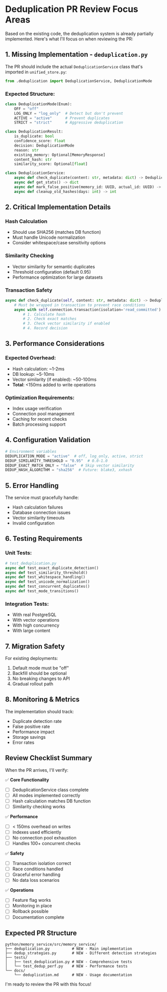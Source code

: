 # Deduplication PR Review Focus Areas

Based on the existing code, the deduplication system is already partially implemented. Here's what I'll focus on when reviewing the PR:

## 1. Missing Implementation - `deduplication.py`

The PR should include the actual `DeduplicationService` class that's imported in `unified_store.py`:
```python
from .deduplication import DeduplicationService, DeduplicationMode
```

### Expected Structure:
```python
class DeduplicationMode(Enum):
    OFF = "off"
    LOG_ONLY = "log_only"  # Detect but don't prevent
    ACTIVE = "active"      # Prevent duplicates
    STRICT = "strict"      # Aggressive deduplication

class DeduplicationResult:
    is_duplicate: bool
    confidence_score: float
    decision: DeduplicationMode
    reason: str
    existing_memory: Optional[MemoryResponse]
    content_hash: str
    similarity_score: Optional[float]

class DeduplicationService:
    async def check_duplicate(content: str, metadata: dict) -> DeduplicationResult
    async def get_stats() -> dict
    async def mark_false_positive(memory_id: UUID, actual_id: UUID) -> None
    async def cleanup_old_hashes(days: int) -> int
```

## 2. Critical Implementation Details

### Hash Calculation
- Should use SHA256 (matches DB function)
- Must handle Unicode normalization
- Consider whitespace/case sensitivity options

### Similarity Checking
- Vector similarity for semantic duplicates
- Threshold configuration (default 0.95)
- Performance optimization for large datasets

### Transaction Safety
```python
async def check_duplicate(self, content: str, metadata: dict) -> DeduplicationResult:
    # Must be wrapped in transaction to prevent race conditions
    async with self.connection.transaction(isolation='read_committed'):
        # 1. Calculate hash
        # 2. Check exact matches
        # 3. Check vector similarity if enabled
        # 4. Record decision
```

## 3. Performance Considerations

### Expected Overhead:
- Hash calculation: ~1-2ms
- DB lookup: ~5-10ms  
- Vector similarity (if enabled): ~50-100ms
- **Total**: <150ms added to write operations

### Optimization Requirements:
- Index usage verification
- Connection pool management
- Caching for recent checks
- Batch processing support

## 4. Configuration Validation

```python
# Environment variables
DEDUPLICATION_MODE = "active"  # off, log_only, active, strict
DEDUP_SIMILARITY_THRESHOLD = "0.95"  # 0.0-1.0
DEDUP_EXACT_MATCH_ONLY = "false"  # Skip vector similarity
DEDUP_HASH_ALGORITHM = "sha256"  # Future: blake3, xxhash
```

## 5. Error Handling

The service must gracefully handle:
- Hash calculation failures
- Database connection issues
- Vector similarity timeouts
- Invalid configuration

## 6. Testing Requirements

### Unit Tests:
```python
# test_deduplication.py
async def test_exact_duplicate_detection()
async def test_similarity_threshold()
async def test_whitespace_handling()
async def test_unicode_normalization()
async def test_concurrent_duplicates()
async def test_mode_transitions()
```

### Integration Tests:
- With real PostgreSQL
- With vector operations
- With high concurrency
- With large content

## 7. Migration Safety

For existing deployments:
1. Default mode must be "off"
2. Backfill should be optional
3. No breaking changes to API
4. Gradual rollout path

## 8. Monitoring & Metrics

The implementation should track:
- Duplicate detection rate
- False positive rate
- Performance impact
- Storage savings
- Error rates

## Review Checklist Summary

When the PR arrives, I'll verify:

✅ **Core Functionality**
- [ ] DeduplicationService class complete
- [ ] All modes implemented correctly
- [ ] Hash calculation matches DB function
- [ ] Similarity checking works

✅ **Performance**
- [ ] < 150ms overhead on writes
- [ ] Indexes used efficiently
- [ ] No connection pool exhaustion
- [ ] Handles 100+ concurrent checks

✅ **Safety**
- [ ] Transaction isolation correct
- [ ] Race conditions handled
- [ ] Graceful error handling
- [ ] No data loss scenarios

✅ **Operations**
- [ ] Feature flag works
- [ ] Monitoring in place
- [ ] Rollback possible
- [ ] Documentation complete

## Expected PR Structure

```
python/memory_service/src/memory_service/
├── deduplication.py          # NEW - Main implementation
├── dedup_strategies.py       # NEW - Different detection strategies
├── tests/
│   ├── test_deduplication.py # NEW - Comprehensive tests
│   └── test_dedup_perf.py    # NEW - Performance tests
└── docs/
    └── deduplication.md      # NEW - Usage documentation
```

I'm ready to review the PR with this focus!